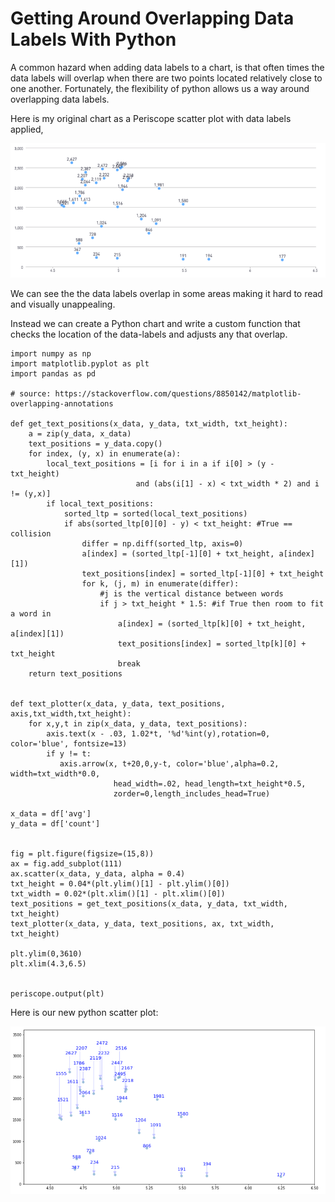 # Getting Around Overlapping Data Labels With Python

A common hazard when adding data labels to a chart, is that often times the data labels will overlap when there are two points located relatively close to one another. Fortunately, the flexibility of python allows us a way around overlapping data labels. 

Here is my original chart as a Periscope scatter plot with data labels applied, 

![Periscope Scatter Plot](/Python/Getting_Around_Overlapping_Data_Labels_With_Python/Images/Periscope_Scatter_Plot.png)

We can see the the data labels overlap in some areas making it hard to read and visually unappealing.  

Instead we can create a Python chart and write a custom function that checks the location of the data-labels and adjusts any that overlap. 

    import numpy as np
    import matplotlib.pyplot as plt
    import pandas as pd

    # source: https://stackoverflow.com/questions/8850142/matplotlib-overlapping-annotations

    def get_text_positions(x_data, y_data, txt_width, txt_height):
        a = zip(y_data, x_data)
        text_positions = y_data.copy()
        for index, (y, x) in enumerate(a):
            local_text_positions = [i for i in a if i[0] > (y - txt_height)
                                and (abs(i[1] - x) < txt_width * 2) and i != (y,x)]
            if local_text_positions:
                sorted_ltp = sorted(local_text_positions)
                if abs(sorted_ltp[0][0] - y) < txt_height: #True == collision
                    differ = np.diff(sorted_ltp, axis=0)
                    a[index] = (sorted_ltp[-1][0] + txt_height, a[index][1])
                    text_positions[index] = sorted_ltp[-1][0] + txt_height
                    for k, (j, m) in enumerate(differ):
                        #j is the vertical distance between words
                        if j > txt_height * 1.5: #if True then room to fit a word in
                            a[index] = (sorted_ltp[k][0] + txt_height, a[index][1])
                            text_positions[index] = sorted_ltp[k][0] + txt_height
                            break
        return text_positions


    def text_plotter(x_data, y_data, text_positions, axis,txt_width,txt_height):
        for x,y,t in zip(x_data, y_data, text_positions):
            axis.text(x - .03, 1.02*t, '%d'%int(y),rotation=0, color='blue', fontsize=13)
            if y != t:
               axis.arrow(x, t+20,0,y-t, color='blue',alpha=0.2, width=txt_width*0.0,
                           head_width=.02, head_length=txt_height*0.5,
                           zorder=0,length_includes_head=True)

    x_data = df['avg']
    y_data = df['count']


    fig = plt.figure(figsize=(15,8))
    ax = fig.add_subplot(111)
    ax.scatter(x_data, y_data, alpha = 0.4)
    txt_height = 0.04*(plt.ylim()[1] - plt.ylim()[0])
    txt_width = 0.02*(plt.xlim()[1] - plt.xlim()[0])
    text_positions = get_text_positions(x_data, y_data, txt_width, txt_height)
    text_plotter(x_data, y_data, text_positions, ax, txt_width, txt_height)

    plt.ylim(0,3610)
    plt.xlim(4.3,6.5)


    periscope.output(plt)

Here is our new python scatter plot:

![Matplotlib Scatter Plot](/Python/Getting_Around_Overlapping_Data_Labels_With_Python/Images/Matplotlib_Scatter_Plot.png)
     